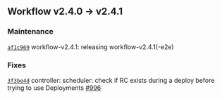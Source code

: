 ## Workflow v2.4.0 -> v2.4.1

### Maintenance

[`af1c969`](https://github.com/deisthree/charts/commit/af1c96989ad97bbb4eac61ea3c1bf1c6a903f620) workflow-v2.4.1: releasing workflow-v2.4.1(-e2e)

### Fixes

[`3f3be4d`](https://github.com/deisthree/controller/commit/3f3be4d410c7f6b9e70825179827a7b305998464) controller: scheduler: check if RC exists during a deploy before trying to use Deployments [#996](https://github.com/deisthree/controller/pull/996)
